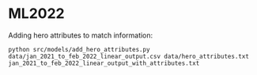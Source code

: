 # ML2022


Adding hero attributes to match information:

    python src/models/add_hero_attributes.py data/jan_2021_to_feb_2022_linear_output.csv data/hero_attributes.txt jan_2021_to_feb_2022_linear_output_with_attributes.txt